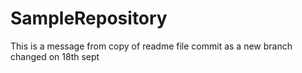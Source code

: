 # SampleRepository
This is a message from copy of readme file 
commit as a new branch
changed on 18th sept
